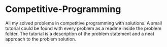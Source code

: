 # Competitive-Programming
All my solved problems in competitive programming with solutions. A small tutorial could be found with every problem as a readme inside the problem folder. The tutorial is a description of the problem statement and a neat approach to the problem solution.

<!---
# Solutions available
1. UVA problems solution.
2. Codeforces problems solution.
3. Hackerrank problems solution.
4. spoj problems solution.
5. codechef problems solution.
-->

